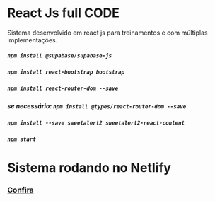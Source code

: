 # React Js full CODE
Sistema desenvolvido em react js para treinamentos e com múltiplas implementações.

##### `npm install @supabase/supabase-js`
##### `npm install react-bootstrap bootstrap`
##### `npm install react-router-dom --save`
##### se necessário: `npm install @types/react-router-dom --save`
##### `npm install --save sweetalert2 sweetalert2-react-content`
##### `npm start`


# Sistema rodando no Netlify

### <p><a href="https://project-react-eduardotks.netlify.app/" target="_blank">Confira</a></p>
